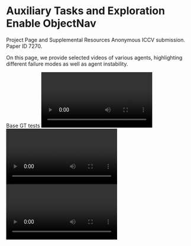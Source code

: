 # Auxiliary Tasks and Exploration Enable ObjectNav
Project Page and Supplemental Resources
Anonymous ICCV submission. Paper ID 7270.

On this page, we provide selected videos of various agents, highlighting different failure modes as well as agent instability.

Base GT tests
![](videos/base_gt_flavor1.mp4)
![](videos/base_gt_flavor2.mp4)
![](videos/base_gt_flavor3.mp4)
